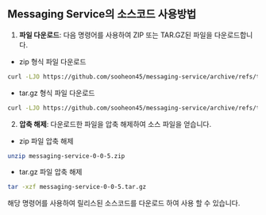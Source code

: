 
## Messaging Service의 소스코드 사용방법

1. **파일 다운로드**: 다음 명령어를 사용하여 ZIP 또는 TAR.GZ된 파일을 다운로드합니다.
- zip 형식 파일 다운로드
```sh
curl -LJO https://github.com/sooheon45/messaging-service/archive/refs/tags/v0-0-5.zip
```

- tar.gz 형식 파일 다운로드
```sh
curl -LJO https://github.com/sooheon45/messaging-service/archive/refs/tags/v0-0-5.tar.gz
```

2. **압축 해제**: 다운로드한 파일을 압축 해제하여 소스 파일을 얻습니다.
- zip 파일 압축 해제
```sh
unzip messaging-service-0-0-5.zip
```

- tar.gz 파일 압축 해제
```sh
tar -xzf messaging-service-0-0-5.tar.gz
```

해당 명령어를 사용하여 릴리스된 소스코드를 다운로드 하여 사용 할 수 있습니다.
                                
